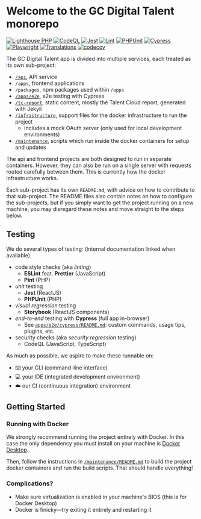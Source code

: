 # Welcome to the GC Digital Talent monorepo

[![Lighthouse PHP](https://github.com/GCTC-NTGC/gc-digital-talent/actions/workflows/lighthouse-php.yml/badge.svg)](https://github.com/GCTC-NTGC/gc-digital-talent/actions/workflows/lighthouse-php.yml) [![CodeQL](https://github.com/GCTC-NTGC/gc-digital-talent/actions/workflows/codeql-analysis.yml/badge.svg)](https://github.com/GCTC-NTGC/gc-digital-talent/actions/workflows/codeql-analysis.yml) [![Jest](https://github.com/GCTC-NTGC/gc-digital-talent/actions/workflows/jest.yml/badge.svg)](https://github.com/GCTC-NTGC/gc-digital-talent/actions/workflows/jest.yml) [![Lint](https://github.com/GCTC-NTGC/gc-digital-talent/actions/workflows/lint.yml/badge.svg)](https://github.com/GCTC-NTGC/gc-digital-talent/actions/workflows/lint.yml) [![PHPUnit](https://github.com/GCTC-NTGC/gc-digital-talent/actions/workflows/phpunit.yml/badge.svg)](https://github.com/GCTC-NTGC/gc-digital-talent/actions/workflows/phpunit.yml) [![Cypress](https://github.com/GCTC-NTGC/gc-digital-talent/actions/workflows/cypress.yml/badge.svg)](https://github.com/GCTC-NTGC/gc-digital-talent/actions/workflows/cypress.yml) [![Playwright](https://github.com/GCTC-NTGC/gc-digital-talent/actions/workflows/playwright.yml/badge.svg)](https://github.com/GCTC-NTGC/gc-digital-talent/actions/workflows/playwright.yml) [![Translations](https://github.com/GCTC-NTGC/gc-digital-talent/actions/workflows/translations.yml/badge.svg?branch=main)](https://github.com/GCTC-NTGC/gc-digital-talent/actions/workflows/translations.yml) [![codecov](https://codecov.io/github/GCTC-NTGC/gc-digital-talent/graph/badge.svg?token=GL1BG06350)](https://codecov.io/github/GCTC-NTGC/gc-digital-talent)

The GC Digital Talent app is divided into multiple services, each treated as its own sub-project:

- [`/api`](/api/README.md), API service
- `/apps`, frontend applications
- `/packages`, npm packages used within `/apps`
- [`/apps/e2e`](/apps/e2e/cypress/README.md), e2e testing with Cypress
- [`/tc-report`](/tc-report/README.md), static content, mostly the Talent Cloud report, generated with Jekyll
- [`/infrastructure`](/infrastructure/README.md), support files for the docker infrastructure to run the project
  - includes a mock OAuth server (only used for local development environments)
- [`/maintenance`](/maintenance/README.md), scripts which run inside the docker containers for setup and updates

The api and frontend projects are both designed to run in separate containers. However, they can also be run on a single server with requests routed carefully between them. This is currently how the docker infrastructure works.

Each sub-project has its own `README.md`, with advice on how to contribute to that sub-project. The README files also contain notes on how to configure the sub-projects, but if you simply want to get the project running on a new machine, you may disregard these notes and move straight to the steps below.

## Testing

We do several types of testing: (internal documentation linked when available)

- code style checks (aka _linting_)
  - **ESLint** feat. **Prettier** (JavaScript)
  - **Pint** (PHP)
- _unit_ testing
  - **Jest** (ReactJS)
  - **PHPUnit** (PHP)
- _visual regression_ testing
  - **Storybook** (ReactJS components)
- _end-to-end_ testing with **Cypress** (full app in-browser)
  - See [`apps/e2e/cypress/README.md`](/apps/e2e/cypress/README.md): custom commands, usage tips, plugins, etc.
- security checks (aka _security regression_ testing)
  - CodeQL (JavaScript, TypeScript)

As much as possible, we aspire to make these runnable on:

- :keyboard: your CLI (command-line interface)
- :computer: your IDE (integrated development environment)
- :cloud: our CI (continuous integration) environment

## Getting Started

### Running with Docker

We strongly recommend running the project entirely with Docker. In this case the only dependency you must install on your machine is [Docker Desktop](https://www.docker.com/products/docker-desktop).

Then, follow the instructions in [`/maintenance/README.md`](/maintenance/README.md) to build the project docker containers and run the build scripts. That should handle everything!

### Complications?

- Make sure virtualization is enabled in your machine's BIOS (this is for Docker Desktop)
- Docker is finicky—try exiting it entirely and restarting it
